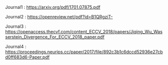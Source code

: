 
Journal1 : https://arxiv.org/pdf/1701.07875.pdf

Journal2 : https://openreview.net/pdf?id=B1QRgziT-

Journal3 : https://openaccess.thecvf.com/content_ECCV_2018/papers/Jiqing_Wu_Wasserstein_Divergence_For_ECCV_2018_paper.pdf

Journal4 : https://proceedings.neurips.cc/paper/2017/file/892c3b1c6dccd52936e27cbd0ff683d6-Paper.pdf
